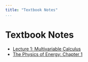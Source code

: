 ```yaml
---
title: "Textbook Notes"
...
```


# Textbook Notes
- [Lecture 1: Multivariable Calculus](textbook-notes/lecture-1.html)
- [The Physics of Energy: Chapter 1](textbook-notes/chapter-1-units.html)

